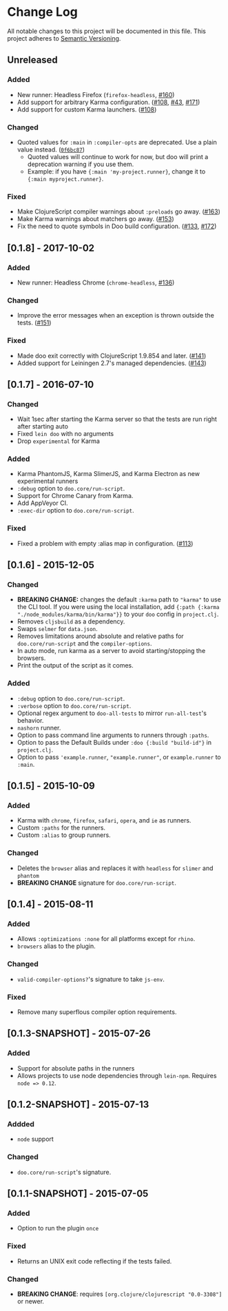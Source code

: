 # Change Log
All notable changes to this project will be documented in this file.
This project adheres to [Semantic Versioning](http://semver.org/).

## Unreleased

### Added
- New runner: Headless Firefox (`firefox-headless`, [#160](https://github.com/bensu/doo/pull/160))
- Add support for arbitrary Karma configuration. ([#108](https://github.com/bensu/doo/pull/108), [#43](https://github.com/bensu/doo/issues/43), [#171](https://github.com/bensu/doo/pull/171))
- Add support for custom Karma launchers. ([#108](https://github.com/bensu/doo/pull/108))

### Changed
- Quoted values for `:main` in `:compiler-opts` are deprecated. Use a plain value instead. ([`0f6bc87`](https://github.com/bensu/doo/commit/0f6bc8764dacff1d7ebae954e85722ecf9c680e3))
  - Quoted values will continue to work for now, but doo will print a deprecation warning if you use them.
  - Example: if you have `{:main 'my-project.runner}`, change it to `{:main myproject.runner}`.

### Fixed
- Make ClojureScript compiler warnings about `:preloads` go away. ([#163](https://github.com/bensu/doo/issues/163))
- Make Karma warnings about matchers go away. ([#153](https://github.com/bensu/doo/pull/153))
- Fix the need to quote symbols in Doo build configuration. ([#133](https://github.com/bensu/doo/issues/133), [#172](https://github.com/bensu/doo/pull/172))

## [0.1.8] - 2017-10-02

### Added
- New runner: Headless Chrome (`chrome-headless`, [#136](https://github.com/bensu/doo/pull/136)) 

### Changed
- Improve the error messages when an exception is thrown outside the tests. ([#151](https://github.com/bensu/doo/issues/151))

### Fixed
- Made doo exit correctly with ClojureScript 1.9.854 and later. ([#141](https://github.com/bensu/doo/pull/141))
- Added support for Leiningen 2.7's managed dependencies. ([#143](https://github.com/bensu/doo/pull/143))

## [0.1.7] - 2016-07-10

### Changed
- Wait 1sec after starting the Karma server so that the tests are run right after starting auto
- Fixed `lein doo` with no arguments
- Drop `experimental` for Karma

### Added
- Karma PhantomJS, Karma SlimerJS, and Karma Electron as new experimental runners
- `:debug` option to `doo.core/run-script`.
- Support for Chrome Canary from Karma.
- Add AppVeyor CI.
- `:exec-dir` option to `doo.core/run-script`.

### Fixed
- Fixed a problem with empty :alias map in configuration. ([#113](https://github.com/bensu/doo/issues/113))

## [0.1.6] - 2015-12-05

### Changed
- **BREAKING CHANGE:** changes the default `:karma` path to
    `"karma"` to use the CLI tool. If you were using the local
    installation, add `{:path {:karma "./node_modules/karma/bin/karma"}}`
    to your `doo` config in `project.clj`.
- Removes `cljsbuild` as a dependency.
- Swaps `selmer` for `data.json`.
- Removes limitations around absolute and relative paths for
  `doo.core/run-script` and the `compiler-options`.
- In auto mode, run karma as a server to avoid starting/stopping the
  browsers.
- Print the output of the script as it comes.

### Added
- `:debug` option to `doo.core/run-script`.
- `:verbose` option to `doo.core/run-script`.
- Optional regex argument to `doo-all-tests` to mirror
  `run-all-test`'s behavior.
- `nashorn` runner.
- Option to pass command line arguments to runners through `:paths`.
- Option to pass the Default Builds under `:doo {:build "build-id"}`
  in `project.clj`.
- Option to pass `'example.runner`, `"example.runner"`, or
  `example.runner` to `:main`.

## [0.1.5] - 2015-10-09

### Added
- Karma with `chrome`, `firefox`, `safari`, `opera`, and `ie` as
  runners.
- Custom `:paths` for the runners.
- Custom `:alias` to group runners.

### Changed
- Deletes the `browser` alias and replaces it with
  `headless` for `slimer` and `phantom`
- **BREAKING CHANGE** signature for `doo.core/run-script`.

## [0.1.4] - 2015-08-11

### Added
- Allows `:optimizations :none` for all platforms except for `rhino`.
- `browsers` alias to the plugin.

### Changed
- `valid-compiler-options?`'s signature to take `js-env`.

### Fixed
- Remove many superflous compiler option requirements.

## [0.1.3-SNAPSHOT] - 2015-07-26

### Added
- Support for absolute paths in the runners
- Allows projects to use node dependencies through `lein-npm`.
  Requires `node => 0.12`.

## [0.1.2-SNAPSHOT] - 2015-07-13

### Addded
- `node` support

### Changed
- `doo.core/run-script`'s signature.

## [0.1.1-SNAPSHOT] - 2015-07-05

### Added
- Option to run the plugin `once`

### Fixed
- Returns an UNIX exit code reflecting if the tests failed.

### Changed
- **BREAKING CHANGE**: requires `[org.clojure/clojurescript "0.0-3308"]` or newer.
